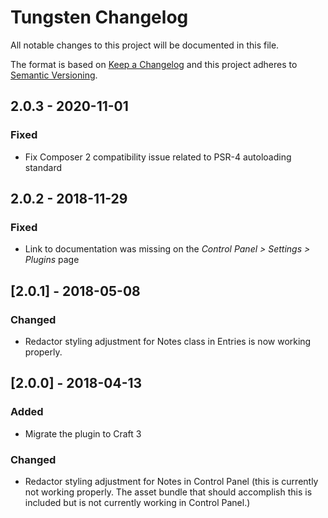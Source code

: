 # Tungsten Changelog

All notable changes to this project will be documented in this file.

The format is based on [Keep a Changelog](http://keepachangelog.com/) and this project adheres to [Semantic Versioning](http://semver.org/).

## 2.0.3 - 2020-11-01
### Fixed
- Fix Composer 2 compatibility issue related to PSR-4 autoloading standard

## 2.0.2 - 2018-11-29
### Fixed
- Link to documentation was missing on the _Control Panel > Settings > Plugins_ page

## [2.0.1] - 2018-05-08
### Changed
- Redactor styling adjustment for Notes class in Entries is now working properly.

## [2.0.0] - 2018-04-13
### Added
- Migrate the plugin to Craft 3

### Changed
- Redactor styling adjustment for Notes in Control Panel (this is currently not working properly. The asset bundle that should accomplish this is included but is not currently working in Control Panel.)
